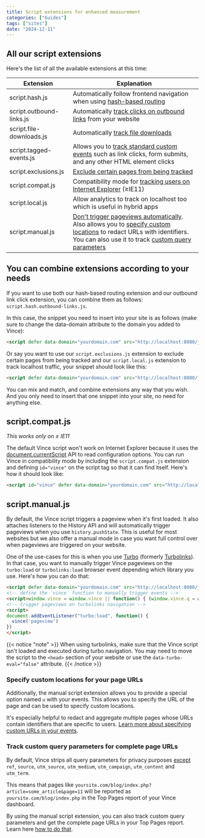 ```yaml
---
title: Script extensions for enhanced measurement
categories: ["Guides"]
tags: ["sites"]
date: "2024-12-11"
---
```


<!--more-->



## All our script extensions 

Here's the list of all the available extensions at this time:

| Extension                | Explanation                                                                                        |
|--------------------------|----------------------------------------------------------------------------------------------------|
| script.hash.js           | Automatically follow frontend navigation when using [hash-based routing](/blog/website-hash-routing)    |
| script.outbound-links.js | Automatically [track clicks on outbound links](/blog/goals-outbound-links) from your website  |
| script.file-downloads.js | Automatically [track file downloads](/blog/goals-file-downloads)                                   |
| script.tagged-events.js  | Allows you to [track standard custom events](/blog/goals-custom-event) such as link clicks, form submits, and any other HTML element clicks            |
| script.exclusions.js     | [Exclude certain pages from being tracked](/blog/website-exclude-page)                                     |
| script.compat.js         | Compatibility mode for [tracking users on Internet Explorer](#scriptcompatjs) (≥IE11)                      |
| script.local.js          | Allow analytics to track on localhost too which is useful in hybrid apps                           |
| script.manual.js         | [Don't trigger pageviews automatically](#scriptmanualjs). Also allows you to [specify custom locations](/blog/website-custom-location) to redact URLs with identifiers. You can also use it to track [custom query parameters](custom-query-params.md)|


## You can combine extensions according to your needs

If you want to use both our hash-based routing extension and our outbound link click extension, you can combine them as follows:
`script.hash.outbound-links.js`.

In this case, the snippet you need to insert into your site is as follows (make sure to change the data-domain attribute to the domain you added to Vince):

```html
<script defer data-domain="yourdomain.com" src="http://localhost:8080/js/script.hash.outbound-links.js"></script>
```

Or say you want to use our `script.exclusions.js` extension to exclude certain pages from being tracked and our `script.local.js` extension to track localhost traffic, your snippet should look like this:

```html
<script defer data-domain="yourdomain.com" src="http://localhost:8080/js/script.exclusions.local.js"></script>
```

You can mix and match, and combine extensions any way that you wish. And you only need to insert that one snippet into your site, no need for anything else.

## script.compat.js 

_This works only on ≥ IE11_

The default Vince script won't work on Internet Explorer because it uses the [document.currentScript](https://caniuse.com/document-currentscript) API to read configuration options. You can run Vince in compatibility mode by including the `script.compat.js` extension and defining `id="vince"` on the script tag so that it can find itself. Here's how it should look like:

```html
<script id="vince" defer data-domain="yourdomain.com" src="http://localhost:8080/js/script.compat.js"></script>
```

## script.manual.js

By default, the Vince script triggers a pageview when it's first loaded. It also attaches listeners to the History API and will automatically trigger pageviews when you use `history.pushState`. This is useful for most websites but we also offer a manual mode in case you want full control over when pageviews are triggered on your website.

One of the use-cases for this is when you use [Turbo](https://turbo.hotwired.dev/) (formerly [Turbolinks](https://github.com/turbolinks/turbolinks)). In that case, you want to manually trigger Vince pageviews on the `turbo:load` or `turbolinks:load` browser event depending which library you use. Here's how you can do that:

```html
<script defer data-domain="yourdomain.com" src="http://localhost:8080/js/script.manual.js"></script>
<!-- define the `vince` function to manually trigger events -->
<script>window.vince = window.vince || function() { (window.vince.q = window.vince.q || []).push(arguments) }</script>
<!-- trigger pageviews on turbolinks navigation -->
<script>
document.addEventListener("turbo:load", function() {
  vince('pageview')
})
</script>
```

{{< notice "note" >}}
When using turbolinks, make sure that the Vince script isn't loaded and executed during turbo navigation. You may need to move the script to the `<head>` section of your website or use the `data-turbo-eval="false"` attribute.
{{< /notice >}}

### Specify custom locations for your page URLs

Additionally, the manual script extension allows you to provide a special option named `u` with your events. This allows you to specify the URL of the page and can be used to specify custom locations. 

It's especially helpful to redact and aggregate multiple pages whose URLs contain identifiers that are specific to users. [Learn more about specifying custom URLs in your events](/blog/website-custom-location).

### Track custom query parameters for complete page URLs

By default, Vince strips all query parameters for privacy purposes [except](/blog/website-manual-link-tagging) `ref`, `source`, `utm_source`, `utm_medium`, `utm_campaign`, `utm_content` and `utm_term`. 

This means that pages like `yoursite.com/blog/index.php?article=some_article&page=11` will be reported as `yoursite.com/blog/index.php` in the Top Pages report of your Vince dashboard.

By using the manual script extension, you can also track custom query parameters and get the complete page URLs in your Top Pages report. Learn here [how to do that](custom-query-params.md).
